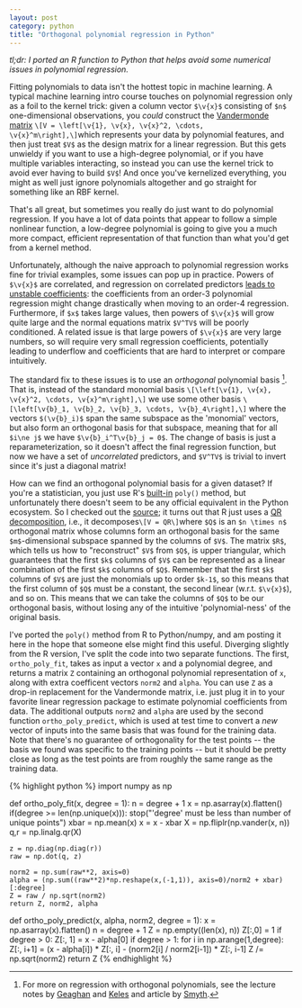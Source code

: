 ```yaml
---
layout: post
category: python
title: "Orthogonal polynomial regression in Python"
---
```


*tl;dr: I ported an R function to Python that helps avoid some numerical issues in polynomial regression.*

Fitting polynomials to data isn't the hottest topic in machine learning. A typical machine learning intro course touches on polynomial regression only as a foil to the kernel trick: given a column vector `$\v{x}$` consisting of `$n$` one-dimensional observations, you *could* construct the [Vandermonde matrix](http://en.wikipedia.org/wiki/Vandermonde_matrix) `\[V = \left[\v{1}, \v{x}, \v{x}^2, \cdots, \v{x}^m\right],\]`which represents your data by polynomial features, and then just treat `$V$` as the design matrix for a linear regression. But this gets unwieldy if you want to use a high-degree polynomial, or if you have multiple variables interacting, so instead you can use the kernel trick to avoid ever having to build `$V$`! And once you've kernelized everything, you might as well just ignore polynomials altogether and go straight for something like an RBF kernel. 

That's all great, but sometimes you really do just want to do polynomial regression. If you have a lot of data points that appear to follow a simple nonlinear function, a low-degree polynomial is going to give you a much more compact, efficient representation of that function than what you'd get from a kernel method. 

Unfortunately, although the naive approach to polynomial regression works fine for trivial examples, some issues can pop up in practice. Powers of `$\v{x}$` are correlated, and regression on correlated predictors [leads to unstable coefficients](http://en.wikipedia.org/wiki/Multicollinearity#Consequences_of_multicollinearity): the coefficients from an order-3 polynomial regression might change drastically when moving to an order-4 regression. Furthermore, if `$x$` takes large values, then powers of `$\v{x}$` will grow quite large and the normal equations matrix `$V^TV$` will be poorly conditioned. A related issue is that large powers of `$\v{x}$` are very large numbers, so will require very small regression coefficients, potentially leading to underflow and coefficients that are hard to interpret or compare intuitively. 

The standard fix to these issues is to use an *orthogonal* polynomial basis [^1]. That is, instead of the standard monomial basis `\[\left[\v{1}, \v{x}, \v{x}^2, \cdots, \v{x}^m\right],\]` we use some other basis `\[\left[\v{b}_1, \v{b}_2, \v{b}_3, \cdots, \v{b}_4\right],\]` where the vectors `$(\v{b}_i)$` span the same subspace as the 'monomial' vectors, but also form an orthogonal basis for that subspace, meaning that for all `$i\ne j$` we have `$\v{b}_i^T\v{b}_j = 0$`. The change of basis is just a reparameterization, so it doesn't affect the final regression function, but now we have a set of *uncorrelated* predictors, and `$V^TV$` is trivial to invert since it's just a diagonal matrix! 

How can we find an orthogonal polynomial basis for a given dataset? If you're a statistician, you just use R's [built-in](http://stat.ethz.ch/R-manual/R-patched/library/stats/html/poly.html) `poly()` method, but unfortunately there doesn't seem to be any official equivalent in the Python ecosystem. So I checked out the [source](https://svn.r-project.org/R/tags/R-3-0-2/src/library/stats/R/contr.poly.R); it turns out that R just uses a [QR decomposition](http://en.wikipedia.org/wiki/QR_decomposition), i.e., it decomposes`\[V = QR\]`where `$Q$` is an `$n \times n$` orthogonal matrix whose columns form an orthogonal basis for the same `$m$`-dimensional subspace spanned by the columns of `$V$`. The matrix `$R$`, which tells us how to "reconstruct" `$V$` from `$Q$`, is upper triangular, which guarantees that the first `$k$` columns of `$V$` can be represented as a linear combination of the first `$k$` columns of `$Q$`. Remember that the first `$k$` columns of `$V$` are just the monomials up to order `$k-1$`, so this means that the first column of `$Q$` must be a constant, the second linear (w.r.t. `$\v{x}$`), and so on. This means that we can take the columns of `$Q$` to be our orthogonal basis, without losing any of the intuitive 'polynomial-ness' of the original basis.

I've ported the `poly()` method from R to Python/numpy, and am posting it here in the hope that someone else might find this useful. Diverging slightly from the R version, I've split the code into two separate functions. The first, `ortho_poly_fit`, takes as input a vector `x` and a polynomial degree, and returns a matrix `Z` containing an orthogonal polynomial representation of `x`, along with extra coefficent vectors `norm2` and `alpha`. You can use `Z` as a drop-in replacement for the Vandermonde matrix, i.e. just plug it in to your favorite linear regression package to estimate polynomial coefficients from data. The additional outputs `norm2` and `alpha` are used by the second function `ortho_poly_predict`, which is used at test time to convert a *new* vector of inputs into the same basis that was found for the training data. Note that there's no guarantee of orthogonality for the test points -- the basis we found was specific to the training points -- but it should be pretty close as long as the test points are from roughly the same range as the training data. 

{% highlight python %}
import numpy as np

def ortho_poly_fit(x, degree = 1):
    n = degree + 1
    x = np.asarray(x).flatten()
    if(degree >= len(np.unique(x))):
            stop("'degree' must be less than number of unique points")
    xbar = np.mean(x)
    x = x - xbar
    X = np.fliplr(np.vander(x, n))
    q,r = np.linalg.qr(X)

    z = np.diag(np.diag(r))
    raw = np.dot(q, z)

    norm2 = np.sum(raw**2, axis=0)
    alpha = (np.sum((raw**2)*np.reshape(x,(-1,1)), axis=0)/norm2 + xbar)[:degree]
    Z = raw / np.sqrt(norm2)
    return Z, norm2, alpha

def ortho_poly_predict(x, alpha, norm2, degree = 1):
    x = np.asarray(x).flatten()
    n = degree + 1
    Z = np.empty((len(x), n))
    Z[:,0] = 1
    if degree > 0:
        Z[:, 1] = x - alpha[0]
    if degree > 1:
      for i in np.arange(1,degree):
          Z[:, i+1] = (x - alpha[i]) * Z[:, i] - (norm2[i] / norm2[i-1]) * Z[:, i-1]
    Z /= np.sqrt(norm2)
    return Z
{% endhighlight %}
 
[^1]: For more on regression with orthogonal polynomials, see the lecture notes by [Geaghan](http://www.stat.lsu.edu/faculty/geaghan/exst7034/fall2005/pdf/17-polynomials.pdf) and [Keles](ftp://ftp.cs.wisc.edu/pub/users/keles/849_TEX/lecture_102708.pdf) and article by [Smyth](http://www.statsci.org/smyth/pubs/EoB/bap064-.pdf).

